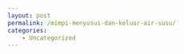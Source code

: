 ```yaml
---
layout: post
permalink: /mimpi-menyusui-dan-keluar-air-susu/
categories:
    - Uncategorized
---
```


